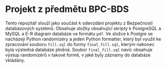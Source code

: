# Projekt z předmětu BPC-BDS
Tento repozitář slouží jako součást k odevzdání projektu z Bezpečnosti databázových systémů. Obsahuje složky obsahující skripty k PostgreSQL a MySQL a E-R diagram databáze ve formátu `pdf`. Ve složce k Postgre se nacházejí Python randomizéry a jeden Python formatter, který byl využit ke zpracování souboru `fill.sql` do formy `final_fill.sql`, kterým nakonec byla výsledná databáze plněná. Soubor `final_fill.sql` navíc obsahuje výstup randomizérů v takové formě, v jaké byly záznamy do databáze vkládány.
